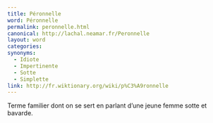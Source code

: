 ```yaml
---
title: Péronnelle
word: Péronnelle
permalink: peronnelle.html
canonical: http://lachal.neamar.fr/Peronnelle
layout: word
categories:
synonyms:
  - Idiote
  - Impertinente
  - Sotte
  - Simplette
link: http://fr.wiktionary.org/wiki/p%C3%A9ronnelle
---
```


Terme familier dont on se sert en parlant d’une jeune femme sotte et bavarde. 

